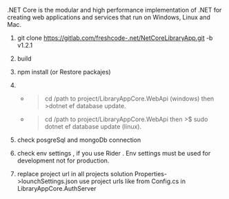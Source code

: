 .NET Core is the modular and high performance implementation of .NET for creating web applications and services that run on Windows, Linux and Mac.

1) git clone https://gitlab.com/freshcode-.net/NetCoreLibraryApp.git -b v1.2.1

2) build

3) npm install (or Restore packajes)

4) - >cd /path to project/LibraryAppCore.WebApi (windows) then >dotnet ef database update.
   - >cd /path to project/LibraryAppCore.WebApi then >$ sudo dotnet ef database update (linux).
   
5) check posgreSql and mongoDb connection

6) check env settings , if you use Rider . Env settings must be used for development not for production. 

7) replace project url in all projects solution Properties->lounchSettings.json  use project urls like from Config.cs in LibraryAppCore.AuthServer

